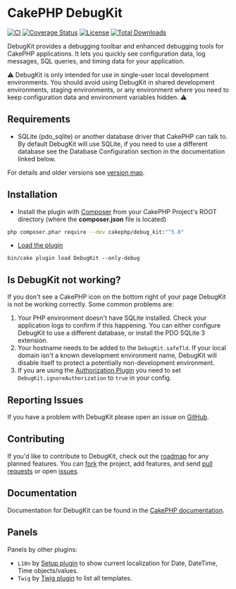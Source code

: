 # CakePHP DebugKit
[![CI](https://github.com/cakephp/debug_kit/actions/workflows/ci.yml/badge.svg)](https://github.com/cakephp/debug_kit/actions/workflows/ci.yml)
[![Coverage Status](https://img.shields.io/codecov/c/github/cakephp/debug_kit.svg?style=flat-square)](https://codecov.io/github/cakephp/debug_kit)
[![License](https://img.shields.io/badge/license-MIT-brightgreen.svg?style=flat-square)](LICENSE.txt)
[![Total Downloads](https://img.shields.io/packagist/dt/cakephp/cakephp.svg?style=flat-square)](https://packagist.org/packages/cakephp/debug_kit)

DebugKit provides a debugging toolbar and enhanced debugging tools for CakePHP
applications. It lets you quickly see configuration data, log messages, SQL
queries, and timing data for your application.

:warning: DebugKit is only intended for use in single-user local development
environments. You should avoid using DebugKit in shared development
environments, staging environments, or any environment where you need to keep
configuration data and environment variables hidden. :warning:

## Requirements

* SQLite (pdo_sqlite) or another database driver that CakePHP can talk to. By
  default DebugKit will use SQLite, if you need to use a different database see the Database Configuration section in the documentation linked below.

For details and older versions see [version map](https://github.com/cakephp/debug_kit/wiki#version-map).

## Installation

* Install the plugin with [Composer](https://getcomposer.org/) from your CakePHP Project's ROOT directory (where the **composer.json** file is located)
```sh
php composer.phar require --dev cakephp/debug_kit:"^5.0"
```

* [Load the plugin](https://book.cakephp.org/5/en/plugins.html#loading-a-plugin)
```
bin/cake plugin load DebugKit --only-debug
```

## Is DebugKit not working?

If you don't see a CakePHP icon on the bottom right of your page DebugKit is not be
working correctly. Some common problems are:

1. Your PHP environment doesn't have SQLite installed. Check your application
   logs to confirm if this happening. You can either configure DebugKit to use
   a different database, or install the PDO SQLite 3 extension.
2. Your hostname needs to be added to the `DebugKit.safeTld`. If your local
   domain isn't a known development environment name, DebugKit will disable
   itself to protect a potentially non-development environment.
3. If you are using the [Authorization Plugin](https://github.com/cakephp/authorization)
   you need to set `DebugKit.ignoreAuthorization` to `true` in your config.

## Reporting Issues

If you have a problem with DebugKit please open an issue on [GitHub](https://github.com/cakephp/debug_kit/issues).

## Contributing

If you'd like to contribute to DebugKit, check out the
[roadmap](https://github.com/cakephp/debug_kit/wiki/roadmap) for any
planned features. You can [fork](https://help.github.com/articles/fork-a-repo)
the project, add features, and send [pull
requests](https://help.github.com/articles/using-pull-requests) or open
[issues](https://github.com/cakephp/debug_kit/issues).

## Documentation

Documentation for DebugKit can be found in the
[CakePHP documentation](https://book.cakephp.org/debugkit/5/en/index.html).

## Panels
Panels by other plugins:
- `L10n` by [Setup plugin](https://github.com/dereuromark/cakephp-setup) to show current localization for Date, DateTime, Time objects/values.
- `Twig` by [Twig plugin](https://github.com/cakephp/twig-view/) to list all templates.
